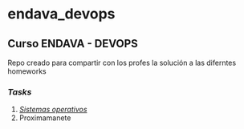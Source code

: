 # endava_devops

## Curso ENDAVA - DEVOPS

Repo creado para compartir con los profes la solución a las diferntes homeworks

### *Tasks*

1. *[Sistemas operativos][1]*
2. Proximamanete


[1]: https://github.com/jlarrayoz/endava_devops/tree/main/task1
